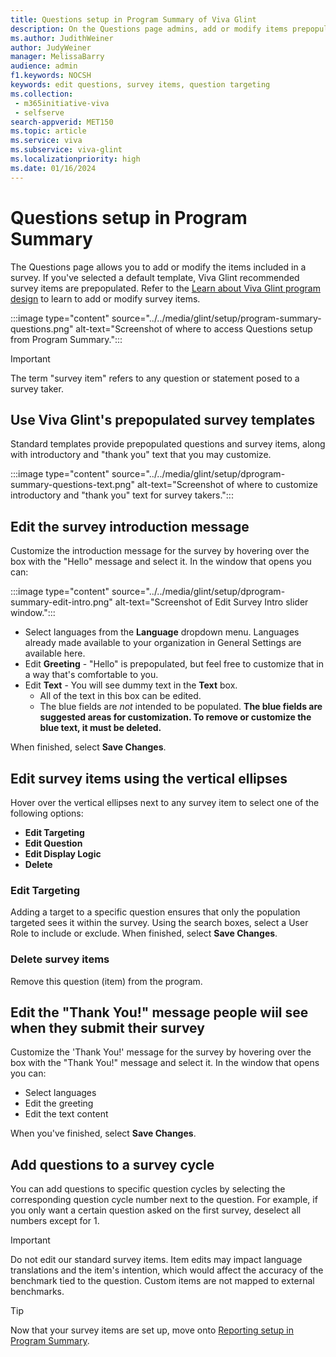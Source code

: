 ```yaml
---
title: Questions setup in Program Summary of Viva Glint
description: On the Questions page admins, add or modify items prepopulated into survey templates.
ms.author: JudithWeiner
author: JudyWeiner
manager: MelissaBarry
audience: admin
f1.keywords: NOCSH
keywords: edit questions, survey items, question targeting
ms.collection: 
 - m365initiative-viva
 - selfserve
search-appverid: MET150
ms.topic: article
ms.service: viva
ms.subservice: viva-glint
ms.localizationpriority: high
ms.date: 01/16/2024
---
```


# Questions setup in Program Summary

The Questions page allows you to add or modify the items included in a survey. If you've selected a default template, Viva Glint recommended survey items are prepopulated. Refer to the [Learn about Viva Glint program design](/../../[training/modules/viva-glint-learn-about-viva-glint-program-design/) to learn to add or modify survey items.

:::image type="content" source="../../media/glint/setup/program-summary-questions.png" alt-text="Screenshot of where to access Questions setup from Program Summary.":::

>[!IMPORTANT]
>The term "survey item" refers to any question or statement posed to a survey taker.

## Use Viva Glint's prepopulated survey templates

Standard templates provide prepopulated questions and survey items, along with introductory and "thank you" text that you may customize.

:::image type="content" source="../../media/glint/setup/dprogram-summary-questions-text.png" alt-text="Screenshot of where to customize introductory and "thank you" text for survey takers.":::

## Edit the survey introduction message

Customize the introduction message for the survey by hovering over the box with the "Hello" message and select it. In the window that opens you can:

:::image type="content" source="../../media/glint/setup/dprogram-summary-edit-intro.png" alt-text="Screenshot of Edit Survey Intro slider window.":::

- Select languages from the **Language** dropdown menu. Languages already made available to your organization in General Settings are available here.
- Edit **Greeting** - "Hello" is prepopulated, but feel free to customize that in a way that's comfortable to you. 
- Edit **Text** - You will see dummy text in the **Text** box.
  - All of the text in this box can be edited.
  - The blue fields are *not* intended to be populated. **The blue fields are suggested areas for customization. To remove or customize the blue text, it must be deleted.** 

When finished, select **Save Changes**.

## Edit survey items using the vertical ellipses

Hover over the vertical ellipses next to any survey item to select one of the following options:

- **Edit Targeting**
- **Edit Question**
- **Edit Display Logic**
- **Delete**

### Edit Targeting

Adding a target to a specific question ensures that only the population targeted sees it within the survey. Using the search boxes, select a User Role to include or exclude. When finished, select **Save Changes**.

### Delete survey items

Remove this question (item) from the program.

## Edit the "Thank You!" message people wiil see when they submit their survey

Customize the 'Thank You!' message for the survey by hovering over the box with the "Thank You!" message and select it. In the window that opens you can:

- Select languages
- Edit the greeting
- Edit the text content

When you've finished, select **Save Changes**.

## Add questions to a survey cycle

You can add questions to specific question cycles by selecting the corresponding question cycle number next to the question. For example, if you only want a certain question asked on the first survey, deselect all numbers except for 1.

>[!IMPORTANT]
> Do not edit our standard survey items. Item edits may impact language translations and the item's intention, which would affect the accuracy of the benchmark tied to the question. Custom items are not mapped to external benchmarks.


>[!TIP]
>Now that your survey items are set up, move onto [Reporting setup in Program Summary](https://go.microsoft.com/fwlink/?linkid=2230977).
